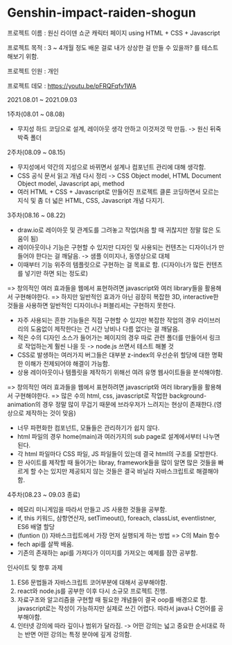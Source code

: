 # Genshin-impact-raiden-shogun

프로젝트 이름 : 원신 라이덴 쇼군 캐릭터 페이지 using HTML + CSS + Javascript

프로젝트 목적 : 3 ~ 4개월 정도 배운 걸로 내가 상상한 걸 만들 수 있을까? 를 테스트 해보기 위함.

프로젝트 인원 : 개인

프로젝트 데모 : https://youtu.be/pFRQFqfv1WA


2021.08.01 ~ 2021.09.03

1주차(08.01 ~ 08.08)
- 무지성 하드 코딩으로 설계, 레이아웃 생각 안하고 이것저것 막 만듬. -> 원신 뒤죽박죽 폴더

2주차(08.09 ~ 08.15)
- 무지성에서 약간의 지성으로 바뀌면서 설계나 컴포넌트 관리에 대해 생각함.
- CSS 공식 문서 읽고 개념 다시 정리 -> CSS Object model, HTML Document Object model, Javascript api, method
- 여러 HTML + CSS + Javascript로 만들어진 프로젝트 클론 코딩하면서 모르는 지식 및 좀 더 넓은 HTML, CSS, Javascript 개념 다지기.

3주차(08.16 ~ 08.22)
- draw.io로 레이아웃 및 관계도를 그려놓고 작업(처음 할 때 귀찮지만 정말 많은 도움이 됨)
- 레이아웃이나 기능은 구현할 수 있지만 디자인 및 사용되는 컨텐츠는 디자이너가 만들어야 한다는 걸 깨달음. -> 샘플 이미지나, 동영상으로 대체
- 이때부터 기능 위주의 템플릿으로 구현하는 걸 목표로 함. (디자이너가 많든 컨텐츠를 넣기만 하면 되는 정도로)

=> 창의적인 여러 효과들을 웹에서 표현하려면 javascript와 여러 library들을 활용해서 구현해야한다. 
=> 하지만 일반적인 효과가 아닌 굉장히 복잡한 3D, interactive한 것들을 사용하면 일반적인 디자이너나 퍼블리셔는 구현하지 못한다.


- 자주 사용되는 흔한 기능들은 직접 구현할 수 있지만 복잡한 작업의 경우 라이브러리의 도움없이 제작한다는 건 시간 낭비나 다름 없다는 걸 깨달음.
- 적은 수의 디자인 소스가 들어가는 페이지의 경우 따로 관련 폴더를 만들어서 링크로 작업하는게 훨씬 나을 듯 -> node.js 쓰면서 테스트 해볼 것
- CSS로 발생하는 여러가지 버그들은 대부분 z-index의 우선순위 할당에 대한 명확한 이해가 전제되어야 해결이 가능함.
- 상용 레이아웃이나 템플릿을 제작하기 위해선 여려 유명 웹사이트들을 분석해야함.


=> 창의적인 여러 효과들을 웹에서 표현하려면 javascript와 여러 library들을 활용해서 구현해야한다. 
=> 많은 수의 html, css, javascript로 작업한 background-animation의 경우 정말 많이 무겁기 때문에 브라우저가 느려지는 현상이 존재한다.(영상으로 제작하는 것이 맞음)


- 너무 파편화한 컴포넌트, 모듈들은 관리하기가 쉽지 않다. 
- html 파일의 경우 home(main)과 여러가지의 sub page로 설계에서부터 나누면 된다.
- 각 html 파일마다 CSS 파일, JS 파일들이 있는데 결국 html의 구조를 모방한다.
- 한 사이트를 제작할 때 들어가는 libray, framework들을 많이 알면 많은 것들을 빠르게 할 수는 있지만 제공되지 않는 것들은 결국 바닐라 자바스크립트로 해결해야함. 


4주차(08.23 ~ 09.03 종료)

- 메모리 미니게임을 따라서 만들고 JS 사용한 것들을 공부함.
- if, this 키워드, 삼항연산자, setTimeout(), foreach, classList, eventlistner, ES6 배열 할당
- (funtion ()) 자바스크립트에서 가장 먼저 실행되게 하는 방법 => C의 Main 함수
- fech api를 살짝 배움.
- 기존의 존재하는 api를 가져다가 이미지를 가져오는 예제를 잠깐 공부함.



인사이트 및 향후 과제

1. ES6 문법들과 자바스크립트 코어부분에 대해서 공부해야함.
2. react와 node.js를 공부한 이후 다시 소규모 프로젝트 진행.
3. 자료구조와 알고리즘을 구현할 때 필요한 개념들이 결국 oop를 배경으로 함. javascript로는 작성이 가능하지만 실제로 쓰긴 어렵다. 따라서 java나 C언어를 공부해야함.
4. 인터넷 강의에 따라 깊이나 범위가 달라짐. -> 어떤 강의는 넓고 중요한 순서대로 하는 반면 어떤 강의는 특정 분야에 깊게 강의함.








